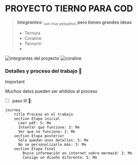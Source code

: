 # PROYECTO TIERNO PARA COD
>_**Integrantes:**_ <sub>son muy pequeños</sub> **pero tienen grandes ideas**
>* Ternura
>* Coraline
>* Ternurin
>* 
![integrantes del proyecto](https://github.com/sofiaotero-ascii/mi_proyecto_tierno/blob/main/para%20proyecto.jpg)
![coraline](https://i.pinimg.com/originals/b9/ae/b7/b9aeb74234627d965fc6d384fc1cc6d7.gif)
### Detalles y proceso del trabajo :ram:
> [!IMPORTANT]
> Muchos datos pueden ser añdidos al proceso
- [ ] paso III 🌷:
```mermaid
journey
    title Proceso en el trabajo
    section Etapa inicial
      Leer pdf: 5: Me
      Intentar que funcione: 3: Me
      Ver que no funciona: 1: Me
    section Etapa posterior
      Solo quedan unos detalles: 5: Me
      No se personalizarlo más: 3: Me
    section Etapa final
        Busco información en internet sobre mermaid: 2: Me
        Consigo un diseño diferente: 5: Me

 ```